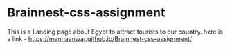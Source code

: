 # Brainnest-css-assignment
This is a Landing page  about Egypt to attract tourists to our country.
here is a link - https://mennaanwar.github.io/Brainnest-css-assignment/
